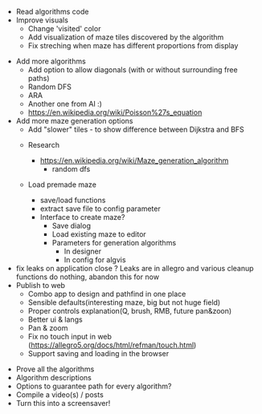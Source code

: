 + Read algorithms code
+ Improve visuals
    + Change 'visited' color
    + Add visualization of maze tiles discovered by the algorithm
    + Fix streching when maze has different proportions from display
* Add more algorithms
    +   Add option to allow diagonals (with or without surrounding free paths)
    +   Random DFS
    -   ARA
    -   Another one from AI :)
    -   https://en.wikipedia.org/wiki/Poisson%27s_equation
* Add more maze generation options
    +   Add "slower" tiles - to show difference between Dijkstra and BFS
    *   Research
        * https://en.wikipedia.org/wiki/Maze_generation_algorithm
            + random dfs

    *   Load premade maze
        +   save/load functions
        +   extract save file to config parameter
        *   Interface to create maze?
            +   Save dialog
            +   Load existing maze to editor
            *   Parameters for generation algorithms
                +   In designer
                -   In config for algvis
* fix leaks on application close
    ?  Leaks are in allegro and various cleanup functions do nothing, abandon this for now
* Publish to web
  +   Combo app to design and pathfind in one place
  +   Sensible defaults(interesting maze, big but not huge field)
  +   Proper controls explanation(Q, brush, RMB, future pan&zoon)
  +   Better ui & langs
  +   Pan & zoom
  -   Fix no touch input in web (https://allegro5.org/docs/html/refman/touch.html)
  -   Support saving and loading in the browser
- Prove all the algorithms
- Algorithm descriptions
- Options to guarantee path for every algorithm?
- Compile a video(s) / posts
- Turn this into a screensaver!

